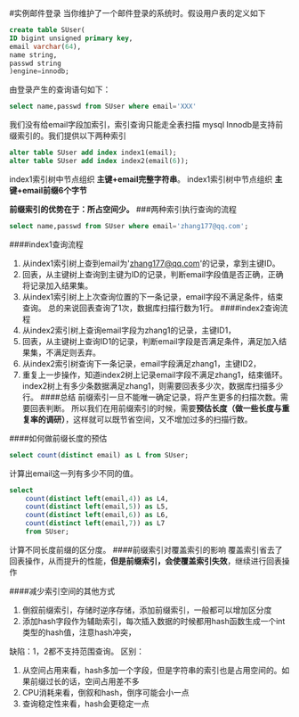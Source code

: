 #实例邮件登录
当你维护了一个邮件登录的系统时。假设用户表的定义如下
```sql
create table SUser(
ID bigint unsigned primary key,
email varchar(64),
name string,
passwd string
)engine=innodb;
```
由登录产生的查询语句如下：
```sql
select name,passwd from SUser where email='XXX'
```
我们没有给email字段加索引，索引查询只能走全表扫描
mysql Innodb是支持前缀索引的。我们提供以下两种索引
```sql
alter table SUser add index index1(email);
alter table SUser add index index2(email(6));
```
index1索引树中节点组织 **主键+email完整字符串**。
index1索引树中节点组织 **主键+email前缀6个字节**

**前缀索引的优势在于：所占空间少。**
###两种索引执行查询的流程
```sql
select name,passwd from SUser where email='zhang177@qq.com';
```
####index1查询流程
1. 从index1索引树上查到email为'zhang177@qq.com'的记录，拿到主键ID。
2. 回表，从主键树上查询到主键为ID的记录，判断email字段值是否正确，正确将记录加入结果集。
3. 从index1索引树上上次查询位置的下一条记录，email字段不满足条件，结束查询。
总的来说回表查询了1次，数据库扫描行数为1行。
####index2查询流程
1. 从index2索引树上查询email字段为zhang1的记录，主键ID1，
2. 回表，从主键树上查询ID1的记录，判断email字段是否满足条件，满足加入结果集，不满足则丢弃。
3. 从index2索引树查询下一条记录，email字段满足zhang1，主键ID2，
4. 重复上一步操作，知道index2树上记录email字段不满足zhang1，结束循环。
index2树上有多少条数据满足zhang1，则需要回表多少次，数据库扫描多少行。
####总结
前缀索引一旦不能唯一确定记录，将产生更多的扫描次数。需要回表判断。
所以我们在用前缀索引的时候，需要**预估长度（做一些长度与重复率的调研）**，这样就可以既节省空间，又不增加过多的扫描行数。

####如何做前缀长度的预估
```sql
select count(distinct email) as L from SUser;
```
计算出email这一列有多少不同的值。
```sql
select 
    count(distinct left(email,4)) as L4,
    count(distinct left(email,5)) as L5,
    count(distinct left(email,6)) as L6,
    count(distinct left(email,7)) as L7 
    from SUser;
```
计算不同长度前缀的区分度。
####前缀索引对覆盖索引的影响
覆盖索引省去了回表操作，从而提升的性能，**但是前缀索引，会使覆盖索引失效**，继续进行回表操作

####减少索引空间的其他方式
1. 倒叙前缀索引，存储时逆序存储，添加前缀索引，一般都可以增加区分度
2. 添加hash字段作为辅助索引，每次插入数据的时候都用hash函数生成一个int类型的hash值，注意hash冲突，

缺陷：1，2都不支持范围查询。
区别：
1. 从空间占用来看，hash多加一个字段，但是字符串的索引也是占用空间的。如果前缀过长的话，空间占用差不多
2. CPU消耗来看，倒叙和hash，倒序可能会小一点
3. 查询稳定性来看，hash会更稳定一点